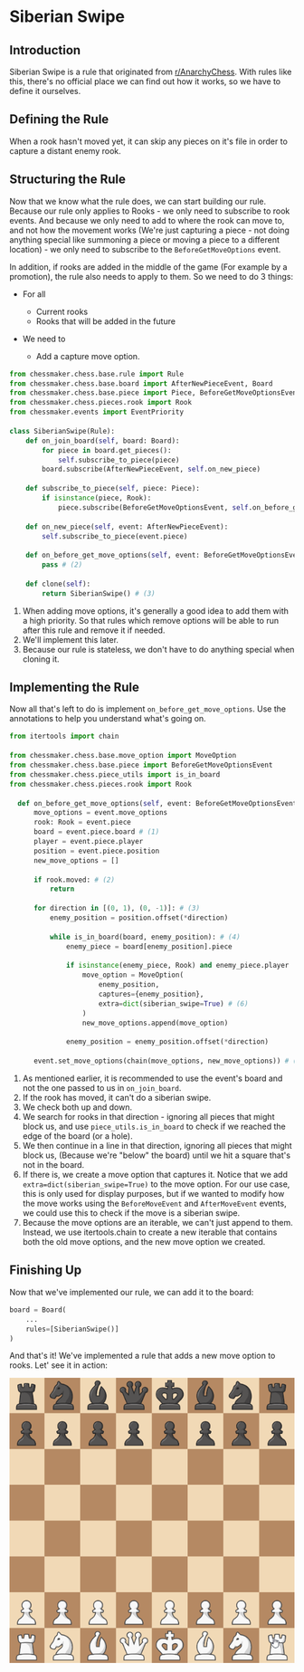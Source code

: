 # Siberian Swipe

## Introduction 

Siberian Swipe is a rule that originated from [r/AnarchyChess](https://www.reddit.com/r/AnarchyChess/).
With rules like this, there's no official place we can find out how it works,
so we have to define it ourselves.

## Defining the Rule

When a rook hasn't moved yet, it can skip any pieces on it's file
in order to capture a distant enemy rook.

## Structuring the Rule

Now that we know what the rule does, we can start building our rule.
Because our rule only applies to Rooks - we only need to subscribe to
rook events. And because we only need to add to where the rook can move to,
and not how the movement works (We're just capturing a piece - not doing
anything special like summoning a piece or moving a piece to a different
location) - we only need to subscribe to the `BeforeGetMoveOptions` event.

In addition, if rooks are added in the middle of the game (For example by a promotion),
the rule also needs to apply to them. So we need to do 3 things:

- For all

    * Current rooks
    * Rooks that will be added in the future

- We need to

    * Add a capture move option.

```python title="siberian_swipe.py"
from chessmaker.chess.base.rule import Rule
from chessmaker.chess.base.board import AfterNewPieceEvent, Board
from chessmaker.chess.base.piece import Piece, BeforeGetMoveOptionsEvent
from chessmaker.chess.pieces.rook import Rook
from chessmaker.events import EventPriority

class SiberianSwipe(Rule):
    def on_join_board(self, board: Board):
        for piece in board.get_pieces():
            self.subscribe_to_piece(piece)
        board.subscribe(AfterNewPieceEvent, self.on_new_piece)

    def subscribe_to_piece(self, piece: Piece):
        if isinstance(piece, Rook):
            piece.subscribe(BeforeGetMoveOptionsEvent, self.on_before_get_move_options, EventPriority.HIGH) # (1)

    def on_new_piece(self, event: AfterNewPieceEvent):
        self.subscribe_to_piece(event.piece)

    def on_before_get_move_options(self, event: BeforeGetMoveOptionsEvent):
        pass # (2)

    def clone(self):
        return SiberianSwipe() # (3)
```

1. When adding move options, it's generally a good idea to add them with a high priority.
So that rules which remove options will be able to run after this rule and remove it if needed.
2. We'll implement this later. 
3. Because our rule is stateless, we don't have to do anything special when cloning it.

## Implementing the Rule

Now all that's left to do is implement `on_before_get_move_options`.
Use the annotations to help you understand what's going on.

```python title="siberian_swipe.py"
from itertools import chain

from chessmaker.chess.base.move_option import MoveOption
from chessmaker.chess.base.piece import BeforeGetMoveOptionsEvent
from chessmaker.chess.piece_utils import is_in_board
from chessmaker.chess.pieces.rook import Rook

  def on_before_get_move_options(self, event: BeforeGetMoveOptionsEvent):
      move_options = event.move_options
      rook: Rook = event.piece
      board = event.piece.board # (1)
      player = event.piece.player
      position = event.piece.position
      new_move_options = []

      if rook.moved: # (2)
          return

      for direction in [(0, 1), (0, -1)]: # (3)
          enemy_position = position.offset(*direction)

          while is_in_board(board, enemy_position): # (4)
              enemy_piece = board[enemy_position].piece

              if isinstance(enemy_piece, Rook) and enemy_piece.player != player: # (5)
                  move_option = MoveOption(
                      enemy_position,
                      captures={enemy_position},
                      extra=dict(siberian_swipe=True) # (6)
                  )
                  new_move_options.append(move_option)

              enemy_position = enemy_position.offset(*direction)

      event.set_move_options(chain(move_options, new_move_options)) # (7)
```

1. As mentioned earlier, it is recommended to use the event's board and not the one
passed to us in `on_join_board`.
2. If the rook has moved, it can't do a siberian swipe.
3. We check both up and down.
4. We search for rooks in that direction - ignoring all pieces that might block us,
and use `piece_utils.is_in_board` to check if we reached the edge of the board (or a hole).
5. We then continue in a line in that direction, ignoring all pieces that might block us,
(Because we're "below" the board) until we hit a square that's not in the board.
6. If there is, we create a move option that captures it. Notice that 
we add `extra=dict(siberian_swipe=True)` to the move option. For our use case,
this is only used for display purposes, but if we wanted to modify how the move works
using the `BeforeMoveEvent` and `AfterMoveEvent` events, we could use this to check
if the move is a siberian swipe.
7. Because the move options are an iterable, we can't just append to them.
Instead, we use itertools.chain to create a new iterable that contains both
the old move options, and the new move option we created.

## Finishing Up

Now that we've implemented our rule, we can add it to the board:

```python
board = Board(
    ...
    rules=[SiberianSwipe()]
)
```

And that's it! We've implemented a rule that adds a new move option to rooks.
Let' see it in action:

![Siberian Swipe](../../assets/gifs/siberian_swipe.gif)